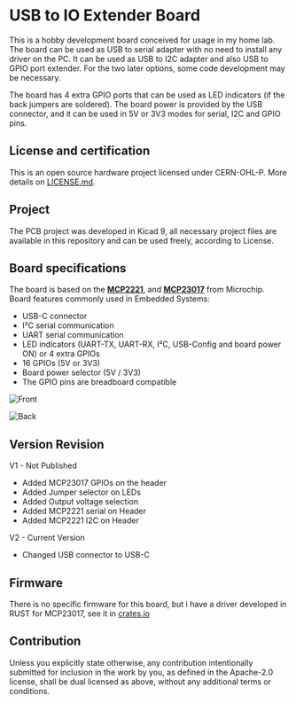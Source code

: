 # USB to IO Extender Board
  
This is a hobby development board conceived for usage in my home lab. The board can be used as USB to serial adapter with no need to install any driver on the PC. It can be used as USB to I2C adapter and also USB to GPIO port extender. For the two later options, some code development may be necessary.  

The board has 4 extra GPIO ports that can be used as LED indicators (if the back jumpers are soldered). The board power is provided by the USB connector, and it can be used in 5V or 3V3 modes for serial, I2C and GPIO pins. 


## License and certification

This is an open source hardware project licensed under CERN-OHL-P. More details on [LICENSE.md](./LICENSE.md).  


## Project

The PCB project was developed in Kicad 9, all necessary project files are available in this repository and can be used freely, according to License.

## Board specifications

The board is based on the [**MCP2221**](https://www.microchip.com/en-us/product/MCP2221), and [**MCP23017**](https://www.microchip.com/en-us/product/MCP23017) from Microchip.  
Board features commonly used in Embedded Systems:
- USB-C connector
- I²C serial communication
- UART serial communication
- LED indicators (UART-TX, UART-RX, I²C, USB-Config and board power ON) or 4 extra GPIOs
- 16 GPIOs (5V or 3V3)
- Board power selector (5V / 3V3)
- The GPIO pins are breadboard compatible

![Front](.Images/IOExtender_front.png)

![Back](.Images/IOExtender_back.png)
  

## Version Revision

V1 - Not Published  
   - Added MCP23017 GPIOs on the header  
   - Added Jumper selector on LEDs  
   - Added Output voltage selection  
   - Added MCP2221 serial on Header  
   - Added MCP2221 I2C on Header   

V2 - Current Version
   - Changed USB connector to USB-C


## Firmware

There is no specific firmware for this board, but i have a driver developed in RUST for MCP23017, see it in [crates.io](https://crates.io/crates/mcp23017-tp)

## Contribution

Unless you explicitly state otherwise, any contribution intentionally submitted for inclusion in the work by you, as defined in the Apache-2.0 license, shall be dual licensed as above, without any additional terms or conditions.